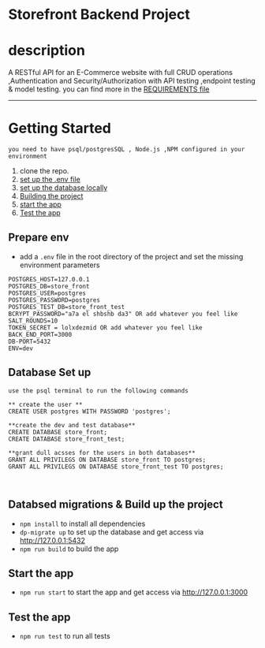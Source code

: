 # Storefront Backend Project
# description
A RESTful API for an E-Commerce website with full CRUD operations ,Authentication and Security/Authorization with API testing ,endpoint testing & model testing. you can find more in the [REQUIREMENTS file](./REQUIREMENTS.md)


---

# Getting Started
`you need to have psql/postgresSQL , Node.js ,NPM configured in your environment  `
1. clone the repo.
2. [set up the .env file](#prepare-env) 
3. [set up the database locally](#database-set-up)
4. [Building the project ](#databsed-migrations--build-up-the-project)
5. [start the app](#start-the-app)
6. [Test the app](#test-the-app)
## Prepare env
- add a `.env` file in the root directory of the project and set the missing  environment parameters
```
POSTGRES_HOST=127.0.0.1
POSTGRES_DB=store_front
POSTGRES_USER=postgres
POSTGRES_PASSWORD=postgres
POSTGRES_TEST_DB=store_front_test
BCRYPT_PASSWORD="a7a el shbshb da3" OR add whatever you feel like
SALT_ROUNDS=10
TOKEN_SECRET = lolxdezmid OR add whatever you feel like
BACK_END_PORT=3000
DB-PORT=5432
ENV=dev
```
## Database Set up
`use the psql terminal to run the following commands `
```
** create the user **
CREATE USER postgres WITH PASSWORD 'postgres';

**create the dev and test database**
CREATE DATABASE store_front;
CREATE DATABASE store_front_test;

**grant dull acsses for the users in both databases**
GRANT ALL PRIVILEGS ON DATABASE store_front TO postgres;
GRANT ALL PRIVILEGS ON DATABASE store_front_test TO postgres;



```

## Databsed migrations & Build up the project

- `npm install` to install all dependencies
- `dp-migrate up` to set up the database and get access via http://127.0.0.1:5432
- `npm run build` to build the app

## Start the app
- `npm run start` to start the app and get access via http://127.0.0.1:3000


## Test the app
- `npm run test` to run all tests
